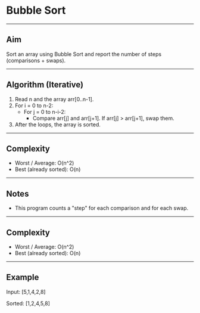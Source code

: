 # Bubble Sort

---

## Aim
Sort an array using Bubble Sort and report the number of steps (comparisons + swaps).

---

## Algorithm (Iterative)
1. Read n and the array arr[0..n-1].
2. For i = 0 to n-2:
   - For j = 0 to n-i-2:
     - Compare arr[j] and arr[j+1]. If arr[j] > arr[j+1], swap them.
3. After the loops, the array is sorted.

---

## Complexity
- Worst / Average: O(n^2)
- Best (already sorted): O(n)

---

## Notes
- This program counts a "step" for each comparison and for each swap.

---

## Complexity
- Worst / Average: O(n^2)
- Best (already sorted): O(n)

---

## Example
Input: [5,1,4,2,8]

Sorted: [1,2,4,5,8]
